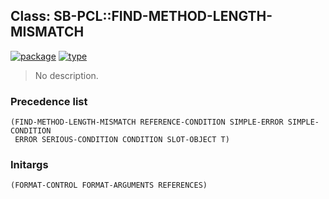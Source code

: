 ## Class: SB-PCL::FIND-METHOD-LENGTH-MISMATCH
[![package](https://img.shields.io/badge/Package-SB--PCL-5f9ea0.svg?style=social&colorA=999999)](../) [![type](https://img.shields.io/badge/Type-Class-5f9ea0.svg?style=social&colorA=999999)](../#class) 

> No description.

### Precedence list
```
(FIND-METHOD-LENGTH-MISMATCH REFERENCE-CONDITION SIMPLE-ERROR SIMPLE-CONDITION
 ERROR SERIOUS-CONDITION CONDITION SLOT-OBJECT T)
```
### Initargs
```
(FORMAT-CONTROL FORMAT-ARGUMENTS REFERENCES)
```
